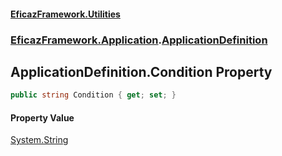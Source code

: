 #### [EficazFramework.Utilities](EficazFrameworkUtilities.md 'EficazFramework Utilities')
### [EficazFramework.Application](EficazFrameworkUtilities.md#EficazFramework.Application 'EficazFramework.Application').[ApplicationDefinition](EficazFramework.Application/ApplicationDefinition.md 'EficazFramework.Application.ApplicationDefinition')

## ApplicationDefinition.Condition Property

```csharp
public string Condition { get; set; }
```

#### Property Value
[System.String](https://docs.microsoft.com/en-us/dotnet/api/System.String 'System.String')